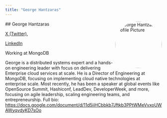 ```yaml
---
title: "George Hantzaras"
---
```



<img src="https://sessionize.com/image/cb7c-400o400o1-SBWmBT2oxcLS6624NHwsgu.jpeg" style="width: 150px; float: right; border-radius: 50%" alt="George Hantzaras Profile Picture"/>
## George Hantzaras

[X (Twitter)](https://twitter.com/iamhantzo), 

[LinkedIn](https://www.linkedin.com/in/george-hantzaras/)

Working at MongoDB

George is a distributed systems expert and a hands-on engineering leader with focus on delivering Enterprise cloud services at scale. He is a Director of Engineering at MongoDB, focusing on implementing cloud native technologies at enterprise scale. Most recently, he has been a speaker at global events like OpenSource Summit, Hashiconf, LeadDev, DeveloperWeek, and more, focusing on agile leadership, scaling engineering teams, and entrepreneurship. Full bio: https://docs.google.com/document/d/11d5iiHCbbkb7Jftkb3PPtWMeVvxoUWAWyqvdyKD7sOo
